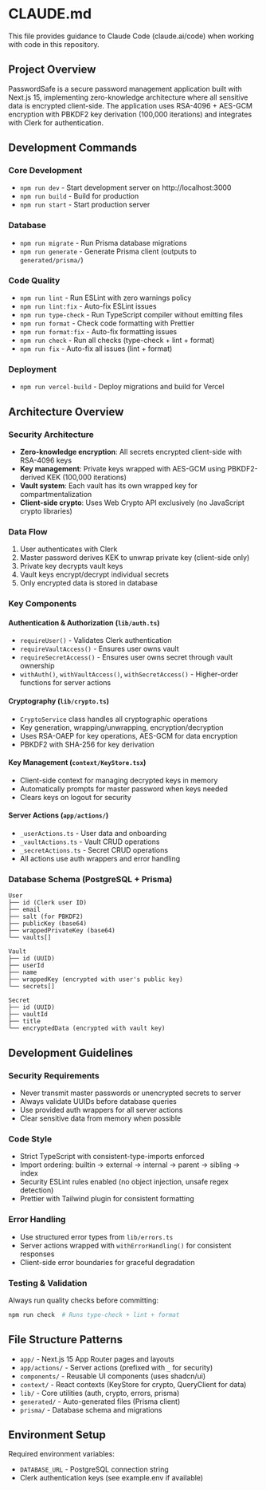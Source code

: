# CLAUDE.md

This file provides guidance to Claude Code (claude.ai/code) when working with code in this repository.

## Project Overview

PasswordSafe is a secure password management application built with Next.js 15, implementing zero-knowledge architecture where all sensitive data is encrypted client-side. The application uses RSA-4096 + AES-GCM encryption with PBKDF2 key derivation (100,000 iterations) and integrates with Clerk for authentication.

## Development Commands

### Core Development
- `npm run dev` - Start development server on http://localhost:3000
- `npm run build` - Build for production
- `npm run start` - Start production server

### Database
- `npm run migrate` - Run Prisma database migrations
- `npm run generate` - Generate Prisma client (outputs to `generated/prisma/`)

### Code Quality
- `npm run lint` - Run ESLint with zero warnings policy
- `npm run lint:fix` - Auto-fix ESLint issues
- `npm run type-check` - Run TypeScript compiler without emitting files
- `npm run format` - Check code formatting with Prettier
- `npm run format:fix` - Auto-fix formatting issues
- `npm run check` - Run all checks (type-check + lint + format)
- `npm run fix` - Auto-fix all issues (lint + format)

### Deployment
- `npm run vercel-build` - Deploy migrations and build for Vercel

## Architecture Overview

### Security Architecture
- **Zero-knowledge encryption**: All secrets encrypted client-side with RSA-4096 keys
- **Key management**: Private keys wrapped with AES-GCM using PBKDF2-derived KEK (100,000 iterations)
- **Vault system**: Each vault has its own wrapped key for compartmentalization
- **Client-side crypto**: Uses Web Crypto API exclusively (no JavaScript crypto libraries)

### Data Flow
1. User authenticates with Clerk
2. Master password derives KEK to unwrap private key (client-side only)
3. Private key decrypts vault keys
4. Vault keys encrypt/decrypt individual secrets
5. Only encrypted data is stored in database

### Key Components

#### Authentication & Authorization (`lib/auth.ts`)
- `requireUser()` - Validates Clerk authentication
- `requireVaultAccess()` - Ensures user owns vault
- `requireSecretAccess()` - Ensures user owns secret through vault ownership
- `withAuth()`, `withVaultAccess()`, `withSecretAccess()` - Higher-order functions for server actions

#### Cryptography (`lib/crypto.ts`)
- `CryptoService` class handles all cryptographic operations
- Key generation, wrapping/unwrapping, encryption/decryption
- Uses RSA-OAEP for key operations, AES-GCM for data encryption
- PBKDF2 with SHA-256 for key derivation

#### Key Management (`context/KeyStore.tsx`)
- Client-side context for managing decrypted keys in memory
- Automatically prompts for master password when keys needed
- Clears keys on logout for security

#### Server Actions (`app/actions/`)
- `_userActions.ts` - User data and onboarding
- `_vaultActions.ts` - Vault CRUD operations
- `_secretActions.ts` - Secret CRUD operations
- All actions use auth wrappers and error handling

### Database Schema (PostgreSQL + Prisma)

```
User
├── id (Clerk user ID)
├── email
├── salt (for PBKDF2)
├── publicKey (base64)
├── wrappedPrivateKey (base64)
└── vaults[]

Vault
├── id (UUID)
├── userId
├── name
├── wrappedKey (encrypted with user's public key)
└── secrets[]

Secret
├── id (UUID)
├── vaultId
├── title
└── encryptedData (encrypted with vault key)
```

## Development Guidelines

### Security Requirements
- Never transmit master passwords or unencrypted secrets to server
- Always validate UUIDs before database queries
- Use provided auth wrappers for all server actions
- Clear sensitive data from memory when possible

### Code Style
- Strict TypeScript with consistent-type-imports enforced
- Import ordering: builtin → external → internal → parent → sibling → index
- Security ESLint rules enabled (no object injection, unsafe regex detection)
- Prettier with Tailwind plugin for consistent formatting

### Error Handling
- Use structured error types from `lib/errors.ts`
- Server actions wrapped with `withErrorHandling()` for consistent responses
- Client-side error boundaries for graceful degradation

### Testing & Validation
Always run quality checks before committing:
```bash
npm run check  # Runs type-check + lint + format
```

## File Structure Patterns

- `app/` - Next.js 15 App Router pages and layouts
- `app/actions/` - Server actions (prefixed with `_` for security)
- `components/` - Reusable UI components (uses shadcn/ui)
- `context/` - React contexts (KeyStore for crypto, QueryClient for data)
- `lib/` - Core utilities (auth, crypto, errors, prisma)
- `generated/` - Auto-generated files (Prisma client)
- `prisma/` - Database schema and migrations

## Environment Setup

Required environment variables:
- `DATABASE_URL` - PostgreSQL connection string
- Clerk authentication keys (see example.env if available)